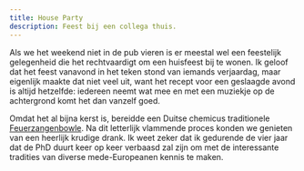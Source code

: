 ```yaml
---
title: House Party
description: Feest bij een collega thuis.
---
```

[1]: http://nl.wikipedia.org/wiki/Feuerzangenbowle

Als we het weekend niet in de pub vieren is er meestal wel een feestelijk gelegenheid die het rechtvaardigt om een huisfeest bij te wonen. Ik geloof dat het feest vanavond in het teken stond van iemands verjaardag, maar eigenlijk maakte dat niet veel uit, want het recept voor een geslaagde avond is altijd hetzelfde: iedereen neemt wat mee en met een muziekje op de achtergrond komt het dan vanzelf goed.

Omdat het al bijna kerst is, bereidde een Duitse chemicus traditionele [Feuerzangenbowle][1]. Na dit letterlijk vlammende proces konden we genieten van een heerlijk krudige drank. Ik weet zeker dat ik gedurende de vier jaar dat de PhD duurt keer op keer verbaasd zal zijn om met de interessante tradities van diverse mede-Europeanen kennis te maken.